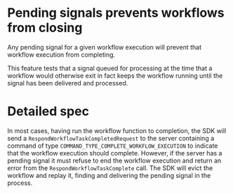 # Pending signals prevents workflows from closing

Any pending signal for a given workflow execution will prevent that
workflow execution from completing.

This feature tests that a signal queued for processing at the time that a
workflow would otherwise exit in fact keeps the workflow running until the
signal has been delivered and processed.

# Detailed spec

In most cases, having run the workflow function to completion, the SDK will send
a `RespondWorkflowTaskCompletedRequest` to the server containing a command of
type `COMMAND_TYPE_COMPLETE_WORKFLOW_EXECUTION` to indicate that the workflow
execution should complete. However, if the server has a pending signal it must
refuse to end the workflow execution and return an error from the
`RespondWorkflowTaskComplete` call. The SDK will evict the workflow and replay
it, finding and delivering the pending signal in the process.
